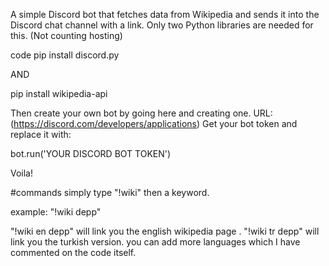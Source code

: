 A simple Discord bot that fetches data from Wikipedia and sends it into the Discord chat channel with a link.
Only two Python libraries are needed for this. (Not counting hosting)

code pip install discord.py

AND

pip install wikipedia-api

Then create your own bot by going here and creating one. URL: (https://discord.com/developers/applications)
Get your bot token and replace it with:

bot.run('YOUR DISCORD BOT TOKEN')

Voila!

#commands
simply type "!wiki" then a keyword. 

example: "!wiki depp"

"!wiki en depp" will link you the english wikipedia page . "!wiki tr depp" will link you the turkish version. you can add more languages which I have commented on the code itself.

